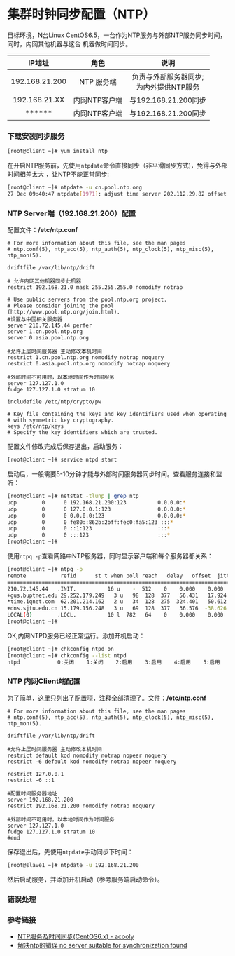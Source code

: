 集群时钟同步配置（NTP）
===
目标环境，N台Linux CentOS6.5，一台作为NTP服务与外部NTP服务同步时间，同时，内网其他机器与这台
机器做时间同步。

|IP地址         |       角色      |       说明        |
|:------:      |       :---:     |         :---:    |
|192.168.21.200|    NTP 服务端   |  负责与外部服务器同步;<br> 为内外提供NTP服务 |
|192.168.21.XX |  内网NTP客户端   | 与192.168.21.200同步  |
| ******     |   内网NTP客户端      | 与192.168.21.200同步    |


### 下载安装同步服务
```bash
[root@client ~]# yum install ntp
```
在开启NTP服务前，先使用`ntpdate`命令直接同步（非平滑同步方式)，免得与外部时间相差太大
，让NTP不能正常同步:

```bash
[root@client ~]# ntpdate -u cn.pool.ntp.org
27 Dec 09:40:47 ntpdate[1971]: adjust time server 202.112.29.82 offset -0.078878 sec
```
### NTP Server端（192.168.21.200）配置
配置文件：**/etc/ntp.conf**

```apacheconf
# For more information about this file, see the man pages
# ntp.conf(5), ntp_acc(5), ntp_auth(5), ntp_clock(5), ntp_misc(5), ntp_mon(5).

driftfile /var/lib/ntp/drift

# 允许内网其他机器同步此机器
restrict 192.168.21.0 mask 255.255.255.0 nomodify notrap

# Use public servers from the pool.ntp.org project.
# Please consider joining the pool (http://www.pool.ntp.org/join.html).
#设置与中国相关服务器
server 210.72.145.44 perfer
server 1.cn.pool.ntp.org
server 0.asia.pool.ntp.org

#允许上层时间服务器 主动修改本机时间
restrict 1.cn.pool.ntp.org nomodify notrap noquery
restrict 0.asia.pool.ntp.org nomodify notrap noquery

#外部时间不可用时，以本地时间作为时间服务
server 127.127.1.0
fudge 127.127.1.0 stratum 10

includefile /etc/ntp/crypto/pw

# Key file containing the keys and key identifiers used when operating
# with symmetric key cryptography.
keys /etc/ntp/keys
# Specify the key identifiers which are trusted.
```
配置文件修改完成后保存退出，启动服务：

```bash
[root@client ~]# service ntpd start
```
启动后，一般需要5-10分钟才能与外部时间服务器同步时间。查看服务连接和监听：

```bash
[root@client ~]# netstat -tlunp | grep ntp
udp        0      0 192.168.21.200:123          0.0.0.0:*                               1130/ntpd
udp        0      0 127.0.0.1:123               0.0.0.0:*                               1130/ntpd
udp        0      0 0.0.0.0:123                 0.0.0.0:*                               1130/ntpd
udp        0      0 fe80::862b:2bff:fec0:fa5:123 :::*                                    1130/ntpd
udp        0      0 ::1:123                     :::*                                    1130/ntpd
udp        0      0 :::123                      :::*                                    1130/ntpd
[root@client ~]#

```
使用`ntpq -p`查看网路中NTP服务器，同时显示客户端和每个服务器都关系：

```bash
[root@client ~]# ntpq -p
remote           refid      st t when poll reach   delay   offset  jitter
==============================================================================
210.72.145.44   .INIT.          16 u    -  512    0    0.000    0.000   0.000
+gus.buptnet.edu 29.252.179.249   3 u   98  128  377   56.431   17.924  33.099
*time.iqnet.com  62.201.214.162   2 u   34  128  275  324.401   50.612  34.504
+dns.sjtu.edu.cn 15.179.156.248   3 u   69  128  377   36.576  -38.626  37.238
LOCAL(0)        .LOCL.          10 l  782   64    0    0.000    0.000   0.000
[root@client ~]#

```
OK,内网NTPD服务已经正常运行。添加开机启动：

```bash
[root@client ~]# chkconfig ntpd on
[root@client ~]# chkconfig --list ntpd
ntpd           	0:关闭	1:关闭	2:启用	3:启用	4:启用	5:启用	6:关闭
```
### NTP 内网Client端配置
为了简单，这里只列出了配置项，注释全部清理了。文件：**/etc/ntp.conf**

```apacheconf
# For more information about this file, see the man pages
# ntp.conf(5), ntp_acc(5), ntp_auth(5), ntp_clock(5), ntp_misc(5), ntp_mon(5).

driftfile /var/lib/ntp/drift

#允许上层时间服务器 主动修改本机时间
restrict default kod nomodify notrap nopeer noquery
restrict -6 default kod nomodify notrap nopeer noquery

restrict 127.0.0.1
restrict -6 ::1

#配置时间服务器地址
server 192.168.21.200
restrict 192.168.21.200 nomodify notrap noquery

#外部时间不可用时，以本地时间作为时间服务
server 127.127.1.0
fudge 127.127.1.0 stratum 10
#end
```
保存退出后，先使用`ntpdate`手动同步下时间：

```bash
[root@slave1 ~]# ntpdate -u 192.168.21.200
```
然后启动服务，并添加开机启动（参考服务端启动命令）。
### 错误处理


### 参考链接
- [NTP服务及时间同步(CentOS6.x) - acooly](http://acooly.iteye.com/blog/1993484)
- [解决ntp的错误 no server suitable for synchronization found](http://blog.csdn.net/weidan1121/article/details/3953021)
